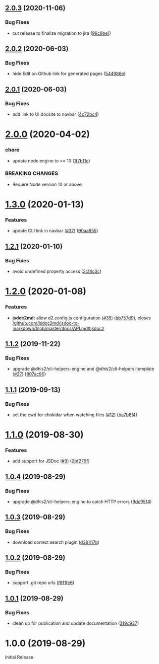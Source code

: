 ## [2.0.3](https://github.com/dhis2/cli-utils-docsite/compare/v2.0.2...v2.0.3) (2020-11-06)


### Bug Fixes

* cut release to finalize migration to jira ([99c9be1](https://github.com/dhis2/cli-utils-docsite/commit/99c9be1e8d745e15a81c8f6fd6194404bda0c7ec))

## [2.0.2](https://github.com/dhis2/cli-utils-docsite/compare/v2.0.1...v2.0.2) (2020-06-03)


### Bug Fixes

* hide Edit on Github link for generated pages ([544986e](https://github.com/dhis2/cli-utils-docsite/commit/544986e932a73d98f263895143d1a85e647c7818))

## [2.0.1](https://github.com/dhis2/cli-utils-docsite/compare/v2.0.0...v2.0.1) (2020-06-03)


### Bug Fixes

* add link to UI docsite to navbar ([4c72bc4](https://github.com/dhis2/cli-utils-docsite/commit/4c72bc45f1280b4dab256b6ed30c3532680721a7))

# [2.0.0](https://github.com/dhis2/cli-utils-docsite/compare/v1.3.0...v2.0.0) (2020-04-02)


### chore

* update node engine to >= 10 ([1f7b11c](https://github.com/dhis2/cli-utils-docsite/commit/1f7b11cf5688715876cbae9f2be4628b29173b66))


### BREAKING CHANGES

* Require Node version 10 or above.

# [1.3.0](https://github.com/dhis2/cli-utils-docsite/compare/v1.2.1...v1.3.0) (2020-01-13)


### Features

* update CLI link in navbar ([#37](https://github.com/dhis2/cli-utils-docsite/issues/37)) ([90aa855](https://github.com/dhis2/cli-utils-docsite/commit/90aa8557db8ee15d7837ecd7696db3dcb8a4b1dc))

## [1.2.1](https://github.com/dhis2/cli-utils-docsite/compare/v1.2.0...v1.2.1) (2020-01-10)


### Bug Fixes

* avoid undefined property access ([2cf4c3c](https://github.com/dhis2/cli-utils-docsite/commit/2cf4c3c0c53e0df2ee483115c6274b58b3303a02))

# [1.2.0](https://github.com/dhis2/cli-utils-docsite/compare/v1.1.2...v1.2.0) (2020-01-08)


### Features

* **jsdoc2md:** allow d2.config.js configuration ([#35](https://github.com/dhis2/cli-utils-docsite/issues/35)) ([bb757d9](https://github.com/dhis2/cli-utils-docsite/commit/bb757d970cf04ff2fa9489175e1c7dc0e76632a8)), closes [/github.com/jsdoc2md/jsdoc-to-markdown/blob/master/docs/API.md#jsdoc2](https://github.com//github.com/jsdoc2md/jsdoc-to-markdown/blob/master/docs/API.md/issues/jsdoc2)

## [1.1.2](https://github.com/dhis2/cli-utils-docsite/compare/v1.1.1...v1.1.2) (2019-11-22)


### Bug Fixes

* upgrade @dhis2/cli-helpers-engine and @dhis2/cli-helpers-template ([#27](https://github.com/dhis2/cli-utils-docsite/issues/27)) ([807ac90](https://github.com/dhis2/cli-utils-docsite/commit/807ac90832aa7ab8863737e0a90717d47630aa52))

## [1.1.1](https://github.com/dhis2/cli-utils-docsite/compare/v1.1.0...v1.1.1) (2019-09-13)


### Bug Fixes

* set the cwd for chokidar when watching files ([#12](https://github.com/dhis2/cli-utils-docsite/issues/12)) ([ba7b8f4](https://github.com/dhis2/cli-utils-docsite/commit/ba7b8f4))

# [1.1.0](https://github.com/dhis2/cli-utils-docsite/compare/v1.0.4...v1.1.0) (2019-08-30)


### Features

* add support for JSDoc ([#9](https://github.com/dhis2/cli-utils-docsite/issues/9)) ([0bf279f](https://github.com/dhis2/cli-utils-docsite/commit/0bf279f))

## [1.0.4](https://github.com/dhis2/cli-utils-docsite/compare/v1.0.3...v1.0.4) (2019-08-29)


### Bug Fixes

* upgrade @dhis2/cli-helpers-engine to catch HTTP errors ([9dc9514](https://github.com/dhis2/cli-utils-docsite/commit/9dc9514))

## [1.0.3](https://github.com/dhis2/cli-utils-docsite/compare/v1.0.2...v1.0.3) (2019-08-29)


### Bug Fixes

* download correct search plugin ([d39417b](https://github.com/dhis2/cli-utils-docsite/commit/d39417b))

## [1.0.2](https://github.com/dhis2/cli-utils-docsite/compare/v1.0.1...v1.0.2) (2019-08-29)


### Bug Fixes

* support .git repo urls ([f811fe6](https://github.com/dhis2/cli-utils-docsite/commit/f811fe6))

## [1.0.1](https://github.com/dhis2/cli-utils-docsite/compare/v1.0.0...v1.0.1) (2019-08-29)


### Bug Fixes

* clean up for publication and update documentation ([319c937](https://github.com/dhis2/cli-utils-docsite/commit/319c937))

# 1.0.0 (2019-08-29)

Initial Release
